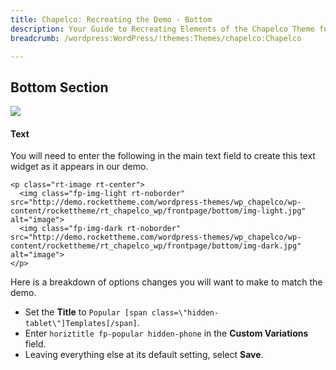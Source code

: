 ```yaml
---
title: Chapelco: Recreating the Demo - Bottom
description: Your Guide to Recreating Elements of the Chapelco Theme for WordPress
breadcrumb: /wordpress:WordPress/!themes:Themes/chapelco:Chapelco

---
```


Bottom Section
-----

![][demo]

#### Text
You will need to enter the following in the main text field to create this text widget as it appears in our demo. 

~~~
<p class="rt-image rt-center">
  <img class="fp-img-light rt-noborder" src="http://demo.rockettheme.com/wordpress-themes/wp_chapelco/wp-content/rockettheme/rt_chapelco_wp/frontpage/bottom/img-light.jpg" alt="image">
  <img class="fp-img-dark rt-noborder" src="http://demo.rockettheme.com/wordpress-themes/wp_chapelco/wp-content/rockettheme/rt_chapelco_wp/frontpage/bottom/img-dark.jpg" alt="image">
</p>
~~~

Here is a breakdown of options changes you will want to make to match the demo.

* Set the **Title** to `Popular [span class=\"hidden-tablet\"]Templates[/span]`.
* Enter `horiztitle fp-popular hidden-phone` in the **Custom Variations** field.
* Leaving everything else at its default setting, select **Save**.

[demo]: assets/demo_8.jpeg